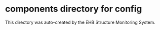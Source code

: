 # components directory for config

This directory was auto-created by the EHB Structure Monitoring System.